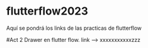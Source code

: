 # flutterflow2023
Aquí se pondrá los links de las practicas de flutterflow

#Act 2 Drawer en flutter flow.
  link --> xxxxxxxxxxxzzz
